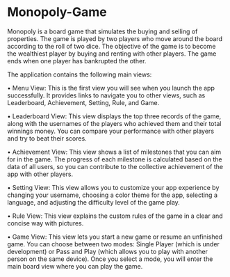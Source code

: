 # Monopoly-Game
Monopoly is a board game that simulates the buying and selling of properties. 
The game is played by two players who move around the board according to the roll of two dice. 
The objective of the game is to become the wealthiest player by buying and renting with other players. 
The game ends when one player has bankrupted the other.

The application contains the following main views:

  •	Menu View: This is the first view you will see when you launch the app successfully. It provides links to navigate you to other views, such as Leaderboard, Achievement, Setting, Rule, and Game.
  
  •	Leaderboard View: This view displays the top three records of the game, along with the usernames of the players who achieved them and their total winnings money. You can compare your performance with other players and try to beat their scores.
  
  •	Achievement View: This view shows a list of milestones that you can aim for in the game. The progress of each milestone is calculated based on the data of all users, so you can contribute to the collective achievement of the app with other players.
  
  •	Setting View: This view allows you to customize your app experience by changing your username, choosing a color theme for the app, selecting a language, and adjusting the difficulty level of the game play.
  
  •	Rule View: This view explains the custom rules of the game in a clear and concise way with pictures.
  
  •	Game View: This view lets you start a new game or resume an unfinished game. You can choose between two modes: Single Player (which is under development) or Pass and Play (which allows you to play with another person on the same device). Once you select a mode, you will enter the main board view where you can play the game.
